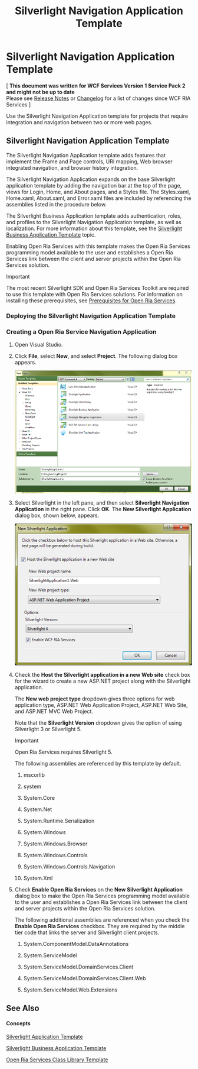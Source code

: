 ﻿---
title: Silverlight Navigation Application Template
TOCTitle: Silverlight Navigation Application Template
ms:assetid: 49a70018-48c6-4918-a6a6-775ea814248d
ms:mtpsurl: https://msdn.microsoft.com/en-us/library/Hh180767(v=VS.91)
ms:contentKeyID: 35437167
ms.date: 08/19/2013
mtps_version: v=VS.91
---

# Silverlight Navigation Application Template

\[ **This document was written for WCF Services Version 1 Service Pack 2 and might not be up to date** <br />
Please see [Release Notes](https://github.com/OpenRIAServices/OpenRiaServices/releases) or [Changelog](https://github.com/OpenRIAServices/OpenRiaServices/blob/main/Changelog.md) for a list of changes since WCF RIA Services \]

Use the Silverlight Navigation Application template for projects that require integration and navigation between two or more web pages.

## Silverlight Navigation Application Template

The Silverlight Navigation Application template adds features that implement the Frame and Page controls, URI mapping, Web browser integrated navigation, and browser history integration.

The Silverlight Navigation Application expands on the base Silverlight application template by adding the navigation bar at the top of the page, views for Login, Home, and About pages, and a Styles file. The Styles.xaml, Home.xaml, About.xaml, and Error.xaml files are included by referencing the assemblies listed in the procedure below.

The Silverlight Business Application template adds authentication, roles, and profiles to the Silverlight Navigation Application template, as well as localization. For more information about this template, see the [Silverlight Business Application Template](./hh180769) topic.

Enabling Open Ria Services with this template makes the Open Ria Services programming model available to the user and establishes a Open Ria Services link between the client and server projects within the Open Ria Services solution.


> [!IMPORTANT]
> The most recent Silverlight SDK and Open Ria Services Toolkit are required to use this template with Open Ria Services solutions. For information on installing these prerequisites, see <A href="gg512106(v=vs.91).md">Prerequisites for Open Ria Services</A>.


### Deploying the Silverlight Navigation Application Template

### Creating a Open Ria Service Navigation Application

1.  Open Visual Studio.

2.  Click **File**, select **New**, and select **Project**. The following dialog box appears.
    
    ![New Silverlight Navigation Application Dialog](./images\Hh180767.new_sl_nav_app.png "New Silverlight Navigation Application Dialog")

3.  Select Silverlight in the left pane, and then select **Silverlight Navigation Application** in the right pane. Click **OK**. The **New Silverlight Application** dialog box, shown below, appears.
    
    ![New Silverlight Navigation Application Wizard](./images\Hh180770.new_sl_app_ui.png "New Silverlight Navigation Application Wizard")

4.  Check the **Host the Silverlight application in a new Web site** check box for the wizard to create a new ASP.NET project along with the Silverlight application.
    
    The **New web project type** dropdown gives three options for web application type, ASP.NET Web Application Project, ASP.NET Web Site, and ASP.NET MVC Web Project.
    
    Note that the **Silverlight Version** dropdown gives the option of using Silverlight 3 or Silverlight 5.
    

    > [!IMPORTANT]
    > Open Ria Services requires Silverlight 5.

    
    The following assemblies are referenced by this template by default.
    
    1.  mscorlib
    
    2.  system
    
    3.  System.Core
    
    4.  System.Net
    
    5.  System.Runtime.Serialization
    
    6.  System.Windows
    
    7.  System.Windows.Browser
    
    8.  System.Windows.Controls
    
    9.  System.Windows.Controls.Navigation
    
    10. System.Xml

5.  Check **Enable Open Ria Services** on the **New Silverlight Application** dialog box to make the Open Ria Services programming model available to the user and establishes a Open Ria Services link between the client and server projects within the Open Ria Services solution.
    
    The following additional assemblies are referenced when you check the **Enable Open Ria Services** checkbox. They are required by the middle tier code that links the server and Silverlight client projects.
    
    1.  System.ComponentModel.DataAnnotations
    
    2.  System.ServiceModel
    
    3.  System.ServiceModel.DomainServices.Client
    
    4.  System.ServiceModel.DomainServices.Client.Web
    
    5.  System.ServiceModel.Web.Extensions

## See Also

#### Concepts

[Silverlight Application Template](./hh180770)

[Silverlight Business Application Template](./hh180769)

[Open Ria Services Class Library Template](./hh180768)

